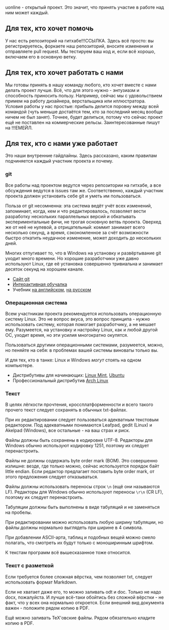 uonline - открытый проект. Это значит, что принять участие в работе над ним может каждый.


## Для тех, кто хочет помочь

У нас есть репозиторий на гитхабе!!!ССЫЛКА. Здесь всё просто: вы регистрируетесь, форкаете наш репозиторий, вносите изменения и отправляете pull request. Мы тестируем ваш код и, если всё хорошо, включаем его в основную ветку.


## Для тех, кто хочет работать с нами

Мы готовы принять в нашу команду любого, кто хочет вместе с нами делать проект лучше. Всё, что для этого нужно - энтузиазм и способность приносить пользу. Например, сейчас мы с удовольствием примем на работу дизайнера, верстальщика или иллюстратора. Условия работы у нас простые: прибыль делится поровну между всей командой (чуть меньше достаётся тем, кто за последний месяц вообще ничем не был занят). Точнее, будет делиться, потому что сейчас проект ещё не поставлен на коммерческие рельсы. Заинтересованные пишут на !!!ЕМЕЙЛ.


## Для тех, кто с нами уже работает

Это наши внутренние гайдлайны. Здесь рассказано, каким правилам подчиняется каждый участник проекта и почему.

### git

Все работы над проектом ведутся через репозитории на гитхабе, а все обсуждения ведутся в issues там же. Соответственно, каждый участник проекта должен установить себе git и уметь им пользоваться.

Польза от git несомненна: эта система ведёт учёт всех изменений, запоминает, когда, кем и что редактировалось, позволяет вести разработку нескольких параллельных версий и обкатывать экспериментальные фичи, не трогая основную ветвь проекта. Оверхед же от неё не нулевой, а отрицательный: коммит занимает всего несколько секунд, а время, сэкономленное за счёт возможности быстро откатить неудачное изменение, может доходить до нескольких дней.

Многих отпугивает то, что в Windows на установку и развёртывание git уходит много времени. Но хорошие разработчики уже давно используют Linux, где её установка совершенно тривиальна и занимает десяток секунд на хорошем канале.

* [Сайт git](http://git-scm.com/)
* [Интерактивная обучалка](http://try.github.com/)
* Учебник [на английском](http://git-scm.com/book/en/), [на русском](http://git-scm.com/book/ru/)

### Операционная система

Всем участникам проекта рекомендуется использовать операционную систему Linux. Это не вопрос вкуса, это вопрос принципа - нужно использовать систему, которая помогает разработчику, а не мешает ему. Разумеется, на установку и настройку Linux, как и любой другой ОС, уходит время, но эти усилия многократно окупятся.

Пользоваться другими операционными системами, разумеется, можно, но пеняйте на себя: в проблемах вашей системы виноваты только вы.

И для тех, кто в танке: Linux и Windows _могут_ стоять на одном компьютере.

* Дистрибутивы для начинающих: [Linux Mint](http://www.linuxmint.com/), [Ubuntu](http://ubuntu.ru/)
* Профессиональный дистрибутив [Arch Linux](https://www.archlinux.org/)

### Текст

В целях лёгкости прочтения, кроссплатформенности и всего такого прочего текст следует сохранять в обычных txt-файлах.

При их редактировании следует пользоваться адекватным текстовым редактором. Под адекватными понимаются Leafpad, gedit (Linux) и Akelpad (Windows), все остальные - на ваш страх и риск.

Файлы должны быть сохранены в кодировке UTF-8. Редакторы для Windows обычно используют кодировку 1251, поэтому их следует перенастроить.

Файлы не должны содержать byte order mark (BOM). Это совершенно излишне: везде, где только можно, сейчас используется порядок байт little endian. Если редактор предлагает поставить byte order mark, от этого предложения следует отказываться.

Файлы должны использовать переносы строк `\n` (ещё они называются LF). Редакторы для Windows обычно используют переносы `\r\n` (CR LF), поэтому их следует перенастроить.

Табуляции должны быть выполнены в виде табуляций и не заменяться на пробелы.

При редактировании можно использовать любую ширину табуляции, но файлы должны нормально выглядеть при ширине в 4 символа.

При добавлении ASCII-арта, таблиц и подобных вещей можно смело полагать, что смотреть их будут только с моноширинным шрифтом.

К текстам программ всё вышесказанное тоже относится. 

### Текст с разметкой

Если требуется более сложная вёрстка, чем позволяет txt, следует использовать формат Markdown.

Если не хватает даже его, то можно заливать odt и doc. Только не надо docx, пожалуйста. И лучше всё-таки обойтись без сложной вёрстки - не факт, что у всех она нормально откроется. Если внешний вид документа важен - положите рядом копию в PDF.

Ещё можно заливать TeX'овские файлы. Рядом обязательно кладите копию в PDF.
